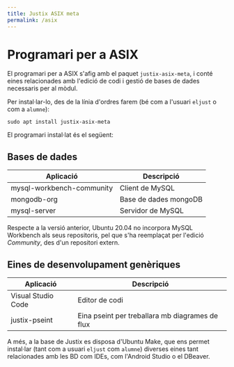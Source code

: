 ```yaml
---
title: Justix ASIX meta
permalink: /asix
---
```


# Programari per a ASIX

El programari per a ASIX s'afig amb el paquet `justix-asix-meta`, i conté eines relacionades amb l'edició de codi i gestió de bases de dades necessaris per al mòdul.

Per instal·lar-lo, des de la línia d'ordres farem (bé com a l'usuari `eljust` o com a `alumne`):

```
sudo apt install justix-asix-meta
```

El programari instal·lat és el següent:

## Bases de dades

| Aplicació  |  Descripció |
|-----------|------------|
| mysql-workbench-community | Client de MySQL |
| mongodb-org  |   Base de dades mongoDB |
| mysql-server | Servidor de MySQL |

Respecte a la versió anterior, Ubuntu 20.04 no incorpora MySQL Workbench als seus repositoris, pel que s'ha reemplaçat per l'edició *Community*, des d'un repositori extern.

## Eines de desenvolupament genèriques

| Aplicació | Descripció| 
|-----------|------------|
| Visual Studio Code | Editor de codi |
| justix-pseint | Eina pseint per treballara mb diagrames de flux |

A més, a la base de Justix es disposa d'Ubuntu Make, que ens permet instal·lar (tant com a usuari `eljust` com `alumne`) diverses eines tant relacionades amb les BD com IDEs, com l'Android Studio o el DBeaver.

